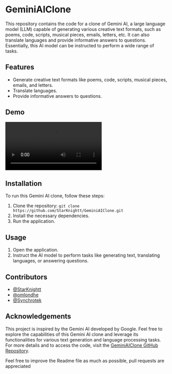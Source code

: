 # GeminiAIClone

This repository contains the code for a clone of Gemini AI, a large language model (LLM) capable of generating various creative text formats, such as poems, code, scripts, musical pieces, emails, letters, etc. It can also translate languages and provide informative answers to questions. Essentially, this AI model can be instructed to perform a wide range of tasks.

## Features

- Generate creative text formats like poems, code, scripts, musical pieces, emails, and letters.
- Translate languages.
- Provide informative answers to questions.


## Demo
<video controls src="AwesomeScreenshot-28_5_2024,3 23 00pm.mp4" title="Title"></video>
## Installation

To run this Gemini AI clone, follow these steps:

1. Clone the repository: `git clone https://github.com/StarKnightt/GeminiAIClone.git`
2. Install the necessary dependencies.
3. Run the application.

## Usage

1. Open the application.
2. Instruct the AI model to perform tasks like generating text, translating languages, or answering questions.

## Contributors

- [@StarKnightt](https://github.com/StarKnightt)
- [@omlondhe](https://github.com/omlondhe)
- [@Synchrotek](https://github.com/Synchrotek)

## Acknowledgements

This project is inspired by the Gemini AI developed by Google. Feel free to explore the capabilities of this Gemini AI clone and leverage its functionalities for various text generation and language processing tasks. For more details and to access the code, visit the [GeminiAIClone GitHub Repository](https://github.com/StarKnightt/GeminiAIClone).

Feel free to improve the Readme file as much as possible, pull requests are appreciated
